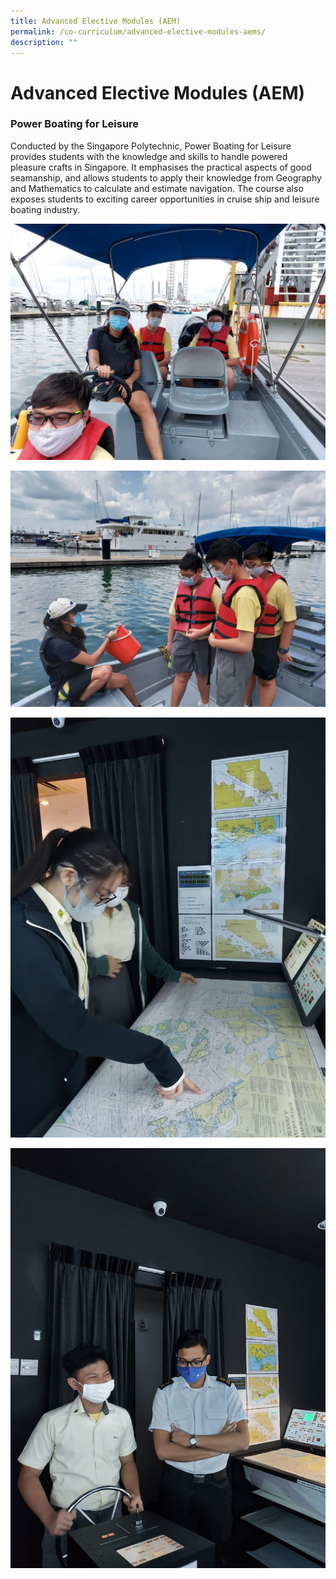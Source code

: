 ```yaml
---
title: Advanced Elective Modules (AEM)
permalink: /co-curriculum/advanced-elective-modules-aems/
description: ""
---
```

# **Advanced Elective Modules (AEM)**

### Power Boating for Leisure

Conducted by the Singapore Polytechnic, Power Boating for Leisure provides students with the knowledge and skills to handle powered pleasure crafts in Singapore. It emphasises the practical aspects of good seamanship, and allows students to apply their knowledge from Geography and Mathematics to calculate and estimate navigation. The course also exposes students to exciting career opportunities in cruise ship and leisure boating industry.

![](/images/Photo-1-1.jpeg)

![](/images/Photo-2-1.jpeg)

![](/images/Photo-3-1.jpeg)

![](/images/Photo-4.jpeg)